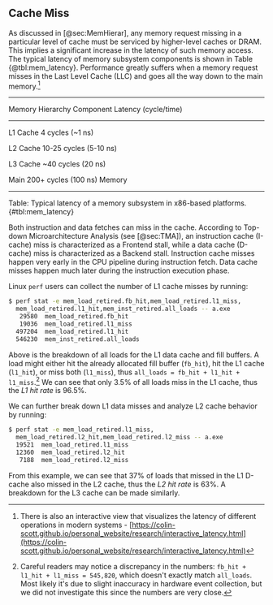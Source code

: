 ## Cache Miss

As discussed in [@sec:MemHierar], any memory request missing in a particular level of cache must be serviced by higher-level caches or DRAM. This implies a significant increase in the latency of such memory access. The typical latency of memory subsystem components is shown in Table {@tbl:mem_latency}. Performance greatly suffers when a memory request misses in the Last Level Cache (LLC) and goes all the way down to the main memory.[^3]

-------------------------------------------------
Memory Hierarchy Component   Latency (cycle/time)

--------------------------   --------------------
L1 Cache                     4 cycles (~1 ns)

L2 Cache                     10-25 cycles (5-10 ns)

L3 Cache                     ~40 cycles (20 ns)

Main                         200+ cycles (100 ns)
Memory

-------------------------------------------------

Table: Typical latency of a memory subsystem in x86-based platforms. {#tbl:mem_latency}

Both instruction and data fetches can miss in the cache. According to Top-down Microarchitecture Analysis (see [@sec:TMA]), an instruction cache (I-cache) miss is characterized as a Frontend stall, while a data cache (D-cache) miss is characterized as a Backend stall. Instruction cache misses happen very early in the CPU pipeline during instruction fetch. Data cache misses happen much later during the instruction execution phase.

Linux `perf` users can collect the number of L1 cache misses by running:

```bash
$ perf stat -e mem_load_retired.fb_hit,mem_load_retired.l1_miss,
  mem_load_retired.l1_hit,mem_inst_retired.all_loads -- a.exe
   29580  mem_load_retired.fb_hit
   19036  mem_load_retired.l1_miss
  497204  mem_load_retired.l1_hit
  546230  mem_inst_retired.all_loads
```

Above is the breakdown of all loads for the L1 data cache and fill buffers. A load might either hit the already allocated fill buffer (`fb_hit`), hit the L1 cache (`l1_hit`), or miss both (`l1_miss`), thus `all_loads = fb_hit + l1_hit + l1_miss`.[^2] We can see that only 3.5% of all loads miss in the L1 cache, thus the *L1 hit rate* is 96.5%.

We can further break down L1 data misses and analyze L2 cache behavior by running:

```bash
$ perf stat -e mem_load_retired.l1_miss,
  mem_load_retired.l2_hit,mem_load_retired.l2_miss -- a.exe
  19521  mem_load_retired.l1_miss
  12360  mem_load_retired.l2_hit
   7188  mem_load_retired.l2_miss
```

From this example, we can see that 37% of loads that missed in the L1 D-cache also missed in the L2 cache, thus the *L2 hit rate* is 63%. A breakdown for the L3 cache can be made similarly.

[^2]: Careful readers may notice a discrepancy in the numbers: `fb_hit + l1_hit + l1_miss = 545,820`, which doesn't exactly match `all_loads`. Most likely it's due to slight inaccuracy in hardware event collection, but we did not investigate this since the numbers are very close.
[^3]: There is also an interactive view that visualizes the latency of different operations in modern systems - [https://colin-scott.github.io/personal_website/research/interactive_latency.html](https://colin-scott.github.io/personal_website/research/interactive_latency.html)
